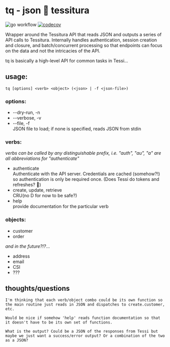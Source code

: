 # tq - json 🔀 tessitura 

![go workflow](https://github.com/skysyzygy/tq/actions/workflows/go.yml/badge.svg)
[![codecov](https://codecov.io/gh/skysyzygy/tq/graph/badge.svg?token=Ov8gpBWhHQ)](https://codecov.io/gh/skysyzygy/tq)

Wrapper around the Tessitura API that reads JSON and outputs a series of API calls to Tessitura. Internally handles authentication, session creation and closure, and batch/concurrent processing so that endpoints can focus on the data and not the intricacies of the API. 

tq is basically a high-level API for common tasks in Tessi...

## usage: 
`tq [options] <verb> <object> (<json> | -f <json-file>)`

### options:
* --dry-run, -n
* --verbose, -v
* --file, -f  
  JSON file to load; if none is specified, reads JSON from stdin

### verbs:  
*verbs can be called by any distinguishable prefix, i.e. "auth", "au", "a" are all abbreviations for "authenticate"*
* authenticate  
  Authenticate with the API server. Credentials are cached (somehow?!) so authentication is only be required once. (Does Tessi do tokens and refreshes? 🤔)
* create, update, retrieve  
  CRU(no D for now to be safe?)
* help <verb>  
  provide documentation for the particular verb

### objects:
* customer
* order

*and in the future?!?*...
* address
* email
* CSI
* ???

## thoughts/questions
```I'm thinking that each verb/object combo could be its own function so the main routine just reads in JSON and dispatches to create.customer, etc.```

```Would be nice if somehow 'help' reads function documentation so that it doesn't have to be its own set of functions.```

```What is the output? Could be a JSON of the responses from Tessi but maybe we just want a success/error output? Or a combination of the two as a JSON?```
